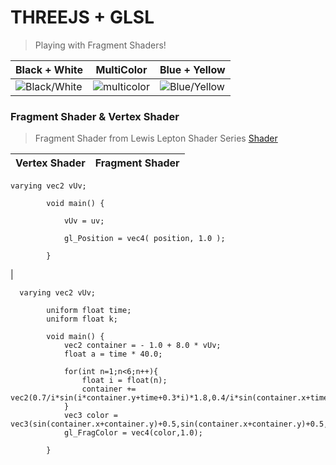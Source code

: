 # THREEJS + GLSL
> Playing with Fragment Shaders!

Black + White | MultiColor | Blue + Yellow
------------ | ------------- | ------------- 
![Black/White](/gifs/1.gif) | ![multicolor](/gifs/2.gif) | ![Blue/Yellow](/gifs/3.gif)

### Fragment Shader & Vertex Shader
> Fragment Shader from Lewis Lepton Shader Series [Shader](https://www.youtube.com/watch?v=aW_GW5uwWRM)

Vertex Shader | Fragment Shader 
------------ | ------------- 
``` 
varying vec2 vUv;

        void main()	{

            vUv = uv;

            gl_Position = vec4( position, 1.0 );

        }
```
|
```
  varying vec2 vUv;

        uniform float time;
        uniform float k;

        void main()	{
            vec2 container = - 1.0 + 8.0 * vUv;
            float a = time * 40.0;

            for(int n=1;n<6;n++){
                float i = float(n);
                container += vec2(0.7/i*sin(i*container.y+time+0.3*i)*1.8,0.4/i*sin(container.x+time+0.3*i)*3.6);
            }
            vec3 color = vec3(sin(container.x+container.y)+0.5,sin(container.x+container.y)+0.5,sin(container.x+container.y)+0.5);
            gl_FragColor = vec4(color,1.0);
           
        }
```